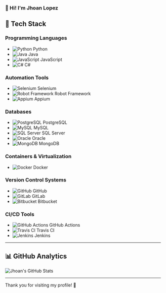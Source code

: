 ### 👋 Hi! I'm Jhoan Lopez


## 🚀 Tech Stack

### Programming Languages
- ![Python](https://img.shields.io/badge/Python-%2314354C?style=flat&logo=python&logoColor=white) Python
- ![Java](https://img.shields.io/badge/Java-%23f7b731?style=flat&logo=java&logoColor=white) Java
- ![JavaScript](https://img.shields.io/badge/JavaScript-%23F7DF1E?style=flat&logo=javascript&logoColor=black) JavaScript
- ![C#](https://img.shields.io/badge/C%23-%23239120?style=flat&logo=csharp&logoColor=white) C#

### Automation Tools
- ![Selenium](https://img.shields.io/badge/Selenium-%23202222?style=flat&logo=selenium&logoColor=white) Selenium
- ![Robot Framework](https://img.shields.io/badge/Robot_Framework-%234265F1?style=flat&logo=robotframework&logoColor=white) Robot Framework
- ![Appium](https://img.shields.io/badge/Appium-%23E16D57?style=flat&logo=appium&logoColor=white) Appium

### Databases
- ![PostgreSQL](https://img.shields.io/badge/PostgreSQL-%23007494?style=flat&logo=postgresql&logoColor=white) PostgreSQL
- ![MySQL](https://img.shields.io/badge/MySQL-%234479A1?style=flat&logo=mysql&logoColor=white) MySQL
- ![SQL Server](https://img.shields.io/badge/SQL_Server-%23007A9B?style=flat&logo=microsoftsqlserver&logoColor=white) SQL Server
- ![Oracle](https://img.shields.io/badge/Oracle-%23F80000?style=flat&logo=oracle&logoColor=white) Oracle
- ![MongoDB](https://img.shields.io/badge/MongoDB-%2300A94F?style=flat&logo=mongodb&logoColor=white) MongoDB

### Containers & Virtualization
- ![Docker](https://img.shields.io/badge/Docker-%232496ED?style=flat&logo=docker&logoColor=white) Docker

### Version Control Systems
- ![GitHub](https://img.shields.io/badge/GitHub-%23121011?style=flat&logo=github&logoColor=white) GitHub
- ![GitLab](https://img.shields.io/badge/GitLab-%23181717?style=flat&logo=gitlab&logoColor=white) GitLab
- ![Bitbucket](https://img.shields.io/badge/Bitbucket-%230047BC?style=flat&logo=bitbucket&logoColor=white) Bitbucket

### CI/CD Tools
- ![GitHub Actions](https://img.shields.io/badge/GitHub_Actions-%23208D8E?style=flat&logo=github-actions&logoColor=white) GitHub Actions
- ![Travis CI](https://img.shields.io/badge/TravisCI-%23000000?style=flat&logo=travis&logoColor=white) Travis CI
- ![Jenkins](https://img.shields.io/badge/Jenkins-%23D24939?style=flat&logo=jenkins&logoColor=white) Jenkins

---

## 📊 GitHub Analytics

![Jhoan's GitHub Stats](https://github-readme-stats-eight-theta.vercel.app/api?username=Jhoan0714&show_icons=true&theme=swift&include_all_commits=true&count_private=true)

---

Thank you for visiting my profile! 🚀
